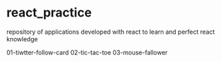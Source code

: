 # react_practice
repository of applications developed with react to learn and perfect react knowledge

01-tiwtter-follow-card
02-tic-tac-toe
03-mouse-fallower
